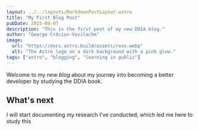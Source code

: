 ```yaml
---
layout: ../../layouts/MarkdownPostLayout.astro
title: "My First Blog Post"
pubDate: 2025-09-07
description: "This is the first post of my new DDIA blog."
author: "George Crăciun-Vasilache"
image:
  url: "https://docs.astro.build/assets/rose.webp"
  alt: "The Astro logo on a dark background with a pink glow."
tags: ["astro", "blogging", "learning in public"]
---
```


Welcome to my _new blog_ about my journey into becoming a better developer by studying the DDIA book.

## What's next

I will start documenting my research I've conducted, which led me here to study this
